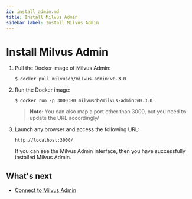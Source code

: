 ```yaml
---
id: install_admin.md
title: Install Milvus Admin
sidebar_label: Install Milvus Admin
---
```


# Install Milvus Admin

1. Pull the Docker image of Milvus Admin:

    ```shell
    $ docker pull milvusdb/milvus-admin:v0.3.0
    ```

2. Run the Docker image:

    ```shell
    $ docker run -p 3000:80 milvusdb/milvus-admin:v0.3.0
    ```

    > <b>Note:</b> You can also map a port other than 3000, but you need to update the URL accordingly/

3. Launch any browser and access the following URL:

    ```text
    http://localhost:3000/
    ```

    If you can see the Milvus Admin interface, then you have successfully installed Milvus Admin.

## What's next

- [Connect to Milvus Admin](connect_to_admin.md)
